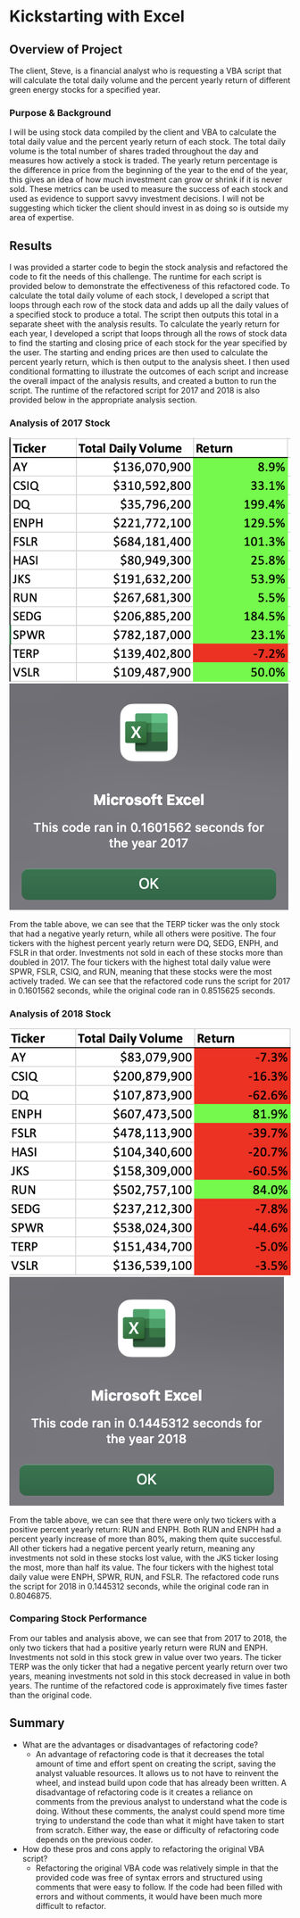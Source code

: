 # Kickstarting with Excel

## Overview of Project
The client, Steve, is a financial analyst who is requesting a VBA script that will calculate the total daily volume and the percent yearly return of different green energy stocks for a specified year.

### Purpose & Background
I will be using stock data compiled by the client and VBA to calculate the total daily value and the percent yearly return of each stock. The total daily volume is the total number of shares traded throughout the day and measures how actively a stock is traded. The yearly return percentage is the difference in price from the beginning of the year to the end of the year, this gives an idea of how much investment can grow or shrink if it is never sold. These metrics can be used to measure the success of each stock and used as evidence to support savvy investment decisions. I will not be suggesting which ticker the client should invest in as doing so is outside my area of expertise.

## Results
I was provided a starter code to begin the stock analysis and refactored the code to fit the needs of this challenge. The runtime for each script is provided below to demonstrate the effectiveness of this refactored code.
To calculate the total daily volume of each stock, I developed a script that loops through each row of the stock data and adds up all the daily values of a specified stock to produce a total. The script then outputs this total in a separate sheet with the analysis results.
To calculate the yearly return for each year, I developed a script that loops through all the rows of stock data to find the starting and closing price of each stock for the year specified by the user. The starting and ending prices are then used to calculate the percent yearly return, which is then output to the analysis sheet.
I then used conditional formatting to illustrate the outcomes of each script and increase the overall impact of the analysis results, and created a button to run the script. The runtime of the refactored script for 2017 and 2018 is also provided below in the appropriate analysis section.

### Analysis of 2017 Stock
![VBA Challenge 2017 table](https://github.com/mschimmy/stock-analysis/blob/main/Resources/VBA_Challenge_2017_table.png)
![VBA Challenge 2017 runtime](https://github.com/mschimmy/stock-analysis/blob/main/Resources/VBA_Challenge_2017.png)

From the table above, we can see that the TERP ticker was the only stock that had a negative yearly return, while all others were positive. The four tickers with the highest percent yearly return were DQ, SEDG, ENPH, and FSLR in that order. Investments not sold in each of these stocks more than doubled in 2017. The four tickers with the highest total daily value were SPWR, FSLR, CSIQ, and RUN, meaning that these stocks were the most actively traded.
We can see that the refactored code runs the script for 2017 in 0.1601562 seconds, while the original code ran in 0.8515625 seconds.

### Analysis of 2018 Stock
![VBA Challenge 2018 table](https://github.com/mschimmy/stock-analysis/blob/main/Resources/VBA_Challenge_2018_table.png)
![VBA Challenge 2018 runtime](https://github.com/mschimmy/stock-analysis/blob/main/Resources/VBA_Challenge_2018.png)

From the table above, we can see that there were only two tickers with a positive percent yearly return: RUN and ENPH. Both RUN and ENPH had a percent yearly increase of more than 80%, making them quite successful. All other tickers had a negative percent yearly return, meaning any investments not sold in these stocks lost value, with the JKS ticker losing the most, more than half its value. The four tickers with the highest total daily value were ENPH, SPWR, RUN, and FSLR.
The refactored code runs the script for 2018 in 0.1445312 seconds, while the original code ran in 0.8046875.

### Comparing Stock Performance

From our tables and analysis above, we can see that from 2017 to 2018, the only two tickers that had a positive yearly return were RUN and ENPH. Investments not sold in this stock grew in value over two years. The ticker TERP was the only ticker that had a negative percent yearly return over two years, meaning investments not sold in this stock decreased in value in both years.
The runtime of the refactored code is approximately five times faster than the original code. 

## Summary
- What are the advantages or disadvantages of refactoring code?
  - An advantage of refactoring code is that it decreases the total amount of time and effort spent on creating the script, saving the analyst valuable resources. It allows us to not have to reinvent the wheel, and instead build upon code that has already been written. A disadvantage of refactoring code is it creates a reliance on comments from the previous analyst to understand what the code is doing. Without these comments, the analyst could spend more time trying to understand the code than what it might have taken to start from scratch. Either way, the ease or difficulty of refactoring code depends on the previous coder.
- How do these pros and cons apply to refactoring the original VBA script?
  - Refactoring the original VBA code was relatively simple in that the provided code was free of syntax errors and structured using comments that were easy to follow. If the code had been filled with errors and without comments, it would have been much more difficult to refactor.

